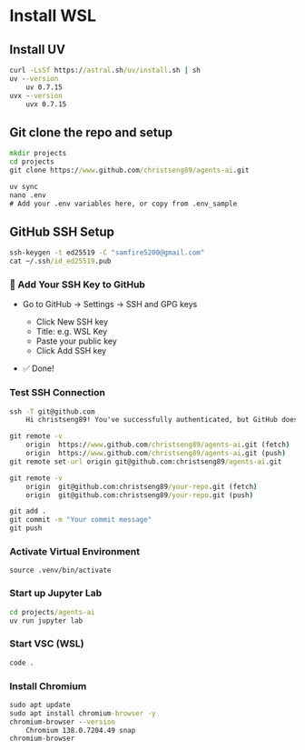 # Install WSL

## Install UV
```cmd
curl -LsSf https://astral.sh/uv/install.sh | sh
uv --version
    uv 0.7.15
uvx --version
    uvx 0.7.15
```

## Git clone the repo and setup
```cmd
mkdir projects
cd projects
git clone https://www.github.com/christseng89/agents-ai.git

uv sync
nano .env
# Add your .env variables here, or copy from .env_sample    
```

## GitHub SSH Setup
```cmd
ssh-keygen -t ed25519 -C "samfire5200@gmail.com"
cat ~/.ssh/id_ed25519.pub
```

### 📝 Add Your SSH Key to GitHub
- Go to GitHub → Settings → SSH and GPG keys
    - Click New SSH key
    - Title: e.g. WSL Key
    - Paste your public key
    - Click Add SSH key

- ✅ Done!

### Test SSH Connection
```cmd
ssh -T git@github.com
    Hi christseng89! You've successfully authenticated, but GitHub does not provide shell access

git remote -v
    origin  https://www.github.com/christseng89/agents-ai.git (fetch)
    origin  https://www.github.com/christseng89/agents-ai.git (push)
git remote set-url origin git@github.com:christseng89/agents-ai.git

git remote -v
    origin  git@github.com:christseng89/your-repo.git (fetch)
    origin  git@github.com:christseng89/your-repo.git (push)

git add .
git commit -m "Your commit message"
git push     
```

### Activate Virtual Environment

```
source .venv/bin/activate
```

### Start up Jupyter Lab
```cmd
cd projects/agents-ai
uv run jupyter lab
```

### Start VSC (WSL)
```cmd
code .
```

### Install Chromium
```cmd
sudo apt update
sudo apt install chromium-browser -y
chromium-browser --version
    Chromium 138.0.7204.49 snap
chromium-browser

```
